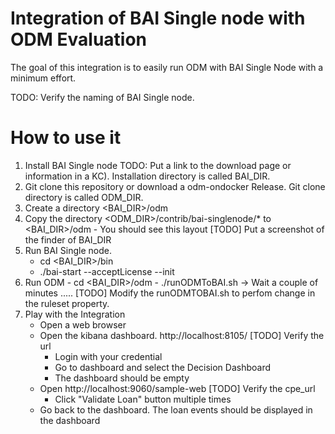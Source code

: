 # Integration of BAI Single node with ODM Evaluation

The goal of this integration is to easily run ODM with BAI Single Node with a minimum effort.

TODO: Verify the naming of BAI Single node.

# How to use it

  1. Install BAI Single node TODO: Put a link to the download page or information in a KC). Installation directory is called BAI_DIR.
  2. Git clone this repository or download a odm-ondocker Release. Git clone directory is called ODM_DIR.
  3. Create a directory <BAI_DIR>/odm
  4. Copy the directory <ODM_DIR>/contrib/bai-singlenode/* to <BAI_DIR>/odm
    - You should see this layout
    [TODO] Put a screenshot of the finder of BAI_DIR
  5. Run BAI Single node.
      - cd <BAI_DIR>/bin
      - ./bai-start --acceptLicense --init
  6. Run ODM
    - cd <BAI_DIR>/odm
    - ./runODMToBAI.sh
    -> Wait a couple of minutes .....
   [TODO] Modify the runODMTOBAI.sh to perfom change in the ruleset property.
  7. Play with the Integration
      - Open a web browser
      - Open the kibana dashboard. http://localhost:8105/ [TODO] Verify the url
        - Login with your credential
        - Go to dashboard and select the Decision Dashboard
        - The dashboard should be empty
      - Open http://localhost:9060/sample-web [TODO] Verify the cpe_url
        - Click "Validate Loan" button multiple times
      - Go back to the dashboard. The loan events should be displayed in the dashboard
